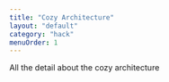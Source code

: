 ```yaml
---
title: "Cozy Architecture"
layout: "default"
category: "hack"
menuOrder: 1
---
```


All the detail about the cozy architecture